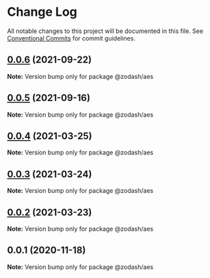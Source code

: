 # Change Log

All notable changes to this project will be documented in this file.
See [Conventional Commits](https://conventionalcommits.org) for commit guidelines.

## [0.0.6](https://github.com/zcorky/zodash/compare/@zodash/aes@0.0.5...@zodash/aes@0.0.6) (2021-09-22)

**Note:** Version bump only for package @zodash/aes





## [0.0.5](https://github.com/zcorky/zodash/compare/@zodash/aes@0.0.4...@zodash/aes@0.0.5) (2021-09-16)

**Note:** Version bump only for package @zodash/aes





## [0.0.4](https://github.com/zcorky/zodash/compare/@zodash/aes@0.0.3...@zodash/aes@0.0.4) (2021-03-25)

**Note:** Version bump only for package @zodash/aes





## [0.0.3](https://github.com/zcorky/zodash/compare/@zodash/aes@0.0.2...@zodash/aes@0.0.3) (2021-03-24)

**Note:** Version bump only for package @zodash/aes





## [0.0.2](https://github.com/zcorky/zodash/compare/@zodash/aes@0.0.1...@zodash/aes@0.0.2) (2021-03-23)

**Note:** Version bump only for package @zodash/aes





## 0.0.1 (2020-11-18)

**Note:** Version bump only for package @zodash/aes
